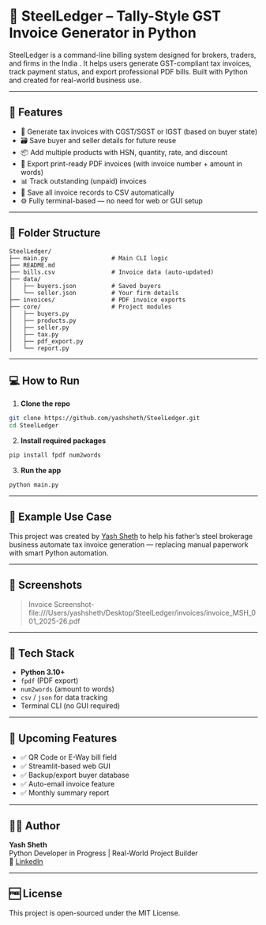 
# 🧾 SteelLedger – Tally-Style GST Invoice Generator in Python

SteelLedger is a command-line billing system designed for brokers, traders, and firms in the India . It helps users generate GST-compliant tax invoices, track payment status, and export professional PDF bills. Built with Python and created for real-world business use.

---

## 🚀 Features

- 🧾 Generate tax invoices with CGST/SGST or IGST (based on buyer state)
- 🗃️ Save buyer and seller details for future reuse
- 📦 Add multiple products with HSN, quantity, rate, and discount
- 📄 Export print-ready PDF invoices (with invoice number + amount in words)
- 📊 Track outstanding (unpaid) invoices
- 📁 Save all invoice records to CSV automatically
- ⚙️ Fully terminal-based — no need for web or GUI setup

---

## 📂 Folder Structure

```
SteelLedger/
├── main.py                  # Main CLI logic
├── README.md
├── bills.csv                # Invoice data (auto-updated)
├── data/
│   ├── buyers.json          # Saved buyers
│   └── seller.json          # Your firm details
├── invoices/                # PDF invoice exports
├── core/                    # Project modules
│   ├── buyers.py
│   ├── products.py
│   ├── seller.py
│   ├── tax.py
│   ├── pdf_export.py
│   └── report.py
```

---

## 💻 How to Run

1. **Clone the repo**

```bash
git clone https://github.com/yashsheth/SteelLedger.git
cd SteelLedger
```

2. **Install required packages**

```bash
pip install fpdf num2words
```

3. **Run the app**

```bash
python main.py
```

---

## 🧪 Example Use Case

This project was created by [Yash Sheth](https://www.linkedin.com/in/yash-sheth-83710136a) to help his father’s steel brokerage business automate tax invoice generation — replacing manual paperwork with smart Python automation.

---

## 📸 Screenshots
> Invoice Screenshot- file:///Users/yashsheth/Desktop/SteelLedger/invoices/invoice_MSH_001_2025-26.pdf

---

## 📌 Tech Stack

- **Python 3.10+**
- `fpdf` (PDF export)
- `num2words` (amount to words)
- `csv` / `json` for data tracking
- Terminal CLI (no GUI required)

---

## 🔮 Upcoming Features

- ✅ QR Code or E-Way bill field  
- ✅ Streamlit-based web GUI  
- ✅ Backup/export buyer database  
- ✅ Auto-email invoice feature  
- ✅ Monthly summary report

---

## 👨‍💻 Author

**Yash Sheth**  
Python Developer in Progress | Real-World Project Builder  
🔗 [LinkedIn](https://www.linkedin.com/in/yash-sheth-83710136a)

---

## 🆓 License

This project is open-sourced under the MIT License.

